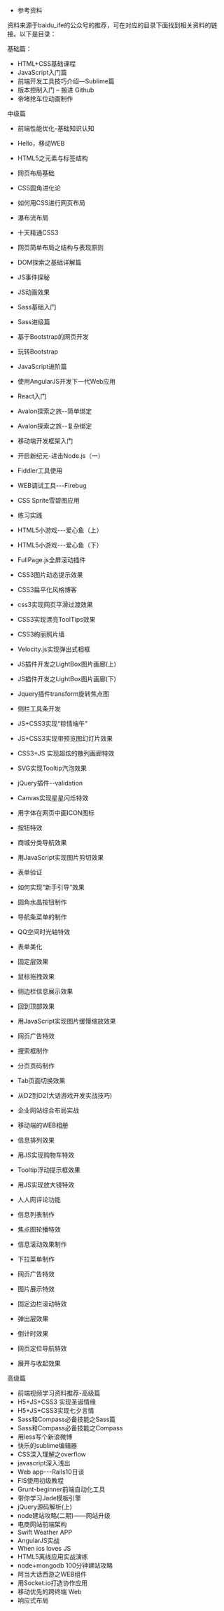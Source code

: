 - 参考资料

资料来源于baidu_ife的公众号的推荐，可在对应的目录下面找到相关资料的链接。以下是目录：

基础篇：

- HTML+CSS基础课程
- JavaScript入门篇
- 前端开发工具技巧介绍—Sublime篇
- 版本控制入门 – 搬进 Github
- 帝堵抢车位动画制作


中级篇

- 前端性能优化-基础知识认知  

- Hello，移动WEB 

- HTML5之元素与标签结构 

- 网页布局基础

- CSS圆角进化论

- 如何用CSS进行网页布局

- 瀑布流布局

- 十天精通CSS3

- 网页简单布局之结构与表现原则

- DOM探索之基础详解篇

- JS事件探秘

- JS动画效果

- Sass基础入门

- Sass进级篇

- 基于Bootstrap的网页开发

- 玩转Bootstrap

- JavaScript进阶篇

- 使用AngularJS开发下一代Web应用

- React入门

- Avalon探索之旅--简单绑定

- Avalon探索之旅--复杂绑定

- 移动端开发框架入门

- 开启新纪元-进击Node.js（一）

- Fiddler工具使用

- WEB调试工具---Firebug

- CSS Sprite雪碧图应用

- 练习实践

- HTML5小游戏---爱心鱼（上）

- HTML5小游戏---爱心鱼（下）

- FullPage.js全屏滚动插件

- CSS3图片动态提示效果

- CSS3扁平化风格博客

- css3实现网页平滑过渡效果

- CSS3实现漂亮ToolTips效果

- CSS3绚丽照片墙

- Velocity.js实现弹出式相框

- JS插件开发之LightBox图片画廊(上)

- JS插件开发之LightBox图片画廊(下)

- Jquery插件transform旋转焦点图

- 侧栏工具条开发

- JS+CSS3实现“粽情端午"

- JS+CSS3实现带预览图幻灯片效果

- CSS3+JS 实现超炫的散列画廊特效

- SVG实现Tooltip汽泡效果

- jQuery插件--validation

- Canvas实现星星闪烁特效

- 用字体在网页中画ICON图标

- 按钮特效

- 商城分类导航效果

- 用JavaScript实现图片剪切效果

- 表单验证

- 如何实现“新手引导”效果

- 圆角水晶按钮制作

- 导航条菜单的制作

- QQ空间时光轴特效

- 表单美化

- 固定层效果

- 鼠标拖拽效果

- 侧边栏信息展示效果

- 回到顶部效果

- 用JavaScript实现图片缓慢缩放效果

- 网页广告特效

- 搜索框制作

- 分页页码制作

- Tab页面切换效果

- 从D2到D2(大话游戏开发实战技巧)

- 企业网站综合布局实战

- 移动端的WEB相册

- 信息排列效果

- 用JS实现购物车特效

- Tooltip浮动提示框效果

- 用JS实现放大镜特效

- 人人网评论功能

- 信息列表制作

- 焦点图轮播特效

- 信息滚动效果制作

- 下拉菜单制作

- 网页广告特效

- 图片展示特效

- 固定边栏滚动特效

- 弹出层效果

- 倒计时效果

- 网页定位导航特效

- 展开与收起效果
  ​

高级篇

- 前端视频学习资料推荐-高级篇
- H5+JS+CSS3 实现圣诞情缘
- H5+JS+CSS3实现七夕言情
- Sass和Compass必备技能之Sass篇
- Sass和Compass必备技能之Compass
- 用less写个新浪微博
- 快乐的sublime编辑器
- CSS深入理解之overflow
- javascript深入浅出
- Web app---Rails10日谈
- FIS使用初级教程
- Grunt-beginner前端自动化工具
- 带你学习Jade模板引擎
- jQuery源码解析(上)
- node建站攻略(二期)——网站升级
- 电商网站前端架构
- Swift Weather APP
- AngularJS实战
- When ios loves JS
- HTML5离线应用实战演练
- node+mongodb 100分钟建站攻略
- 阿当大话西游之WEB组件
- 用Socket.io打造协作应用
- 移动优先的跨终端 Web
- 响应式布局